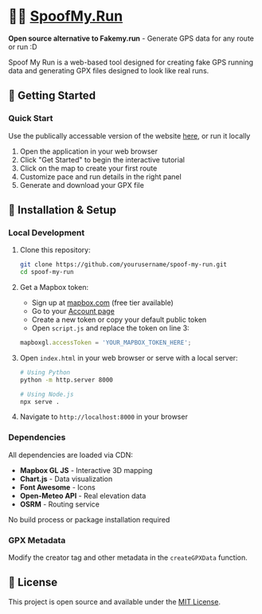 # 🏃‍♂️ [SpoofMy.Run](https://spoofmy.run/)

**Open source alternative to Fakemy.run** - Generate GPS data for any route or run :D

Spoof My Run is a web-based tool designed for creating fake GPS running data and generating  GPX files designed to look like real runs. 

## 🚀 Getting Started

### Quick Start
Use the publically accessable version of the website [here](https://spoofmy.run/), or run it locally
1. Open the application in your web browser
2. Click "Get Started" to begin the interactive tutorial
3. Click on the map to create your first route
4. Customize pace and run details in the right panel
5. Generate and download your GPX file


## 🔧 Installation & Setup

### Local Development
1. Clone this repository:
   ```bash
   git clone https://github.com/yourusername/spoof-my-run.git
   cd spoof-my-run
   ```

2. Get a Mapbox token:
   - Sign up at [mapbox.com](https://www.mapbox.com/) (free tier available)
   - Go to your [Account page](https://account.mapbox.com/access-tokens/)
   - Create a new token or copy your default public token
   - Open `script.js` and replace the token on line 3:
   ```javascript
   mapboxgl.accessToken = 'YOUR_MAPBOX_TOKEN_HERE';
   ```

3. Open `index.html` in your web browser or serve with a local server:
   ```bash
   # Using Python
   python -m http.server 8000
   
   # Using Node.js
   npx serve .
   ```

4. Navigate to `http://localhost:8000` in your browser

### Dependencies
All dependencies are loaded via CDN:
- **Mapbox GL JS** - Interactive 3D mapping
- **Chart.js** - Data visualization
- **Font Awesome** - Icons
- **Open-Meteo API** - Real elevation data
- **OSRM** - Routing service

No build process or package installation required

### GPX Metadata
Modify the creator tag and other metadata in the `createGPXData` function.

## 📄 License

This project is open source and available under the [MIT License](LICENSE).

